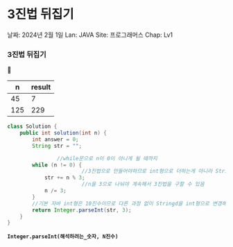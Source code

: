 # 3진법 뒤집기

날짜: 2024년 2월 1일
Lan: JAVA
Site: 프로그래머스
Chap: Lv1

### 3진법 뒤집기

<aside>
💭

| n | result |
| --- | --- |
| 45 | 7 |
| 125 | 229 |
</aside>

```java
class Solution {
    public int solution(int n) {
        int answer = 0;
        String str = "";

				//while문으로 n이 0이 아니게 될 때까지
        while (n != 0) {
						//3진법으로 만들어야하므로 int형으로 더하는게 아니라 String형으로 숫자를 차곡차곡 합쳐야 함
            str += n % 3; 
						//n을 3으로 나눠야 계속해서 3진법을 구할 수 있음
            n /= 3;
        }
        //기본 자바 int형은 10진수이므로 다른 과정 없이 Stringd을 int형으로 변경해주면 된다.
        return Integer.parseInt(str, 3);
    }
}
```

**`Integer.parseInt(해석하려는_숫자, N진수)`**